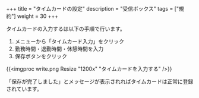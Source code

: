 +++
title = "タイムカードの設定"
description = "受信ボックス"
tags = ["規約"]
weight = 30
+++

タイムカードの入力するは以下の手順で行います。

1. メニューから「タイムカード入力」をクリック
1. 勤務時間・退勤時間・休憩時間を入力
1. 保存ボタンをクリック

{{<imgproc write.png Resize "1200x" "タイムカードを入力する" />}}

「保存が完了しました」とメッセージが表示されればタイムカードは正常に登録されています。
